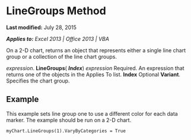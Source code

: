 
# LineGroups Method

 **Last modified:** July 28, 2015

 _**Applies to:** Excel 2013 | Office 2013 | VBA_

On a 2-D chart, returns an object that represents either a single line chart group or a collection of the line chart groups.

 _expression_. **LineGroups**( **_Index_**)
 _expression_ Required. An expression that returns one of the objects in the Applies To list.
 **Index** Optional **Variant**. Specifies the chart group.

## Example

This example sets line group one to use a different color for each data marker. The example should be run on a 2-D chart.


```
myChart.LineGroups(1).VaryByCategories = True
```

